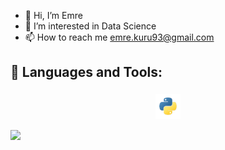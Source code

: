 - 👋 Hi, I’m Emre
- 👀 I’m interested in Data Science 
- 📫 How to reach me emre.kuru93@gmail.com


## 🧰 Languages and Tools:
<p align="center">
<img src="https://raw.githubusercontent.com/github/explore/80688e429a7d4ef2fca1e82350fe8e3517d3494d/topics/python/python.png" alt="Python" height="40" style="vertical-align:top; margin:4px">
  
![](https://visitor-badge.laobi.icu/badge?page_id=lordor93.lordor93)

